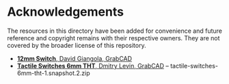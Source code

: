 # Acknowledgements

The resources in this directory have been added for convenience and future reference and copyright remains with their respective owners. They are not covered by the broader license of this repository.

- [**12mm Switch**, David Giangola, GrabCAD](https://grabcad.com/library/12mm-switch-1)
- [**Tactile Switches 6mm THT**, Dmitry Levin, GrabCAD](https://grabcad.com/library/tactile-switches-6mm-tht-1) – tactile-switches-6mm-tht-1.snapshot.2.zip